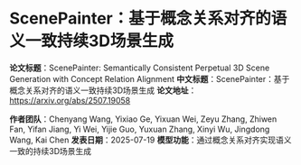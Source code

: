 # ScenePainter：基于概念关系对齐的语义一致持续3D场景生成

**论文标题**：ScenePainter: Semantically Consistent Perpetual 3D Scene Generation with Concept Relation Alignment
**中文标题**：ScenePainter：基于概念关系对齐的语义一致持续3D场景生成
**论文地址**：https://arxiv.org/abs/2507.19058

**作者团队**：Chenyang Wang, Yixiao Ge, Yixuan Wei, Zeyu Zhang, Zhiwen Fan, Yifan Jiang, Yi Wei, Yijie Guo, Yuxuan Zhang, Xinyi Wu, Jingdong Wang, Kai Chen
**发表日期**：2025-07-19
**模型功能**：通过概念关系对齐实现语义一致的持续3D场景生成
